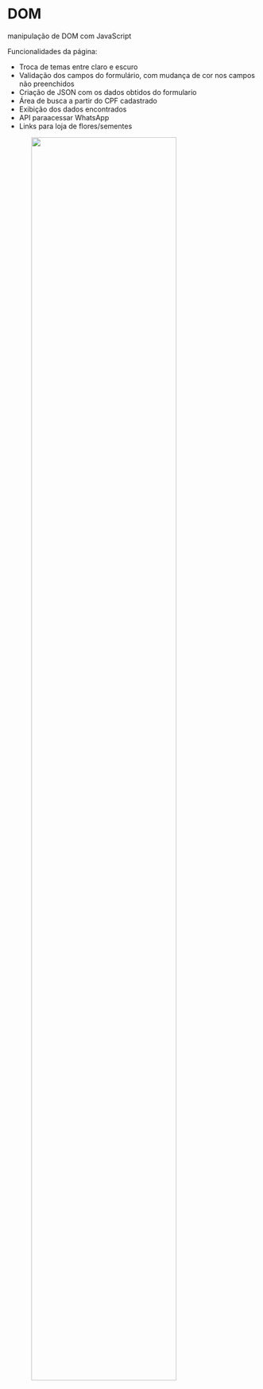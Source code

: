 # DOM
manipulação de DOM com JavaScript
<p>Funcionalidades da página:</p>
<ul>
  <li>Troca de temas entre claro e escuro</li>
  <li>Validação dos campos do formulário, com mudança de cor nos campos não preenchidos</li>
  <li>Criação de JSON com os dados obtidos do formulario</li>
  <li>Área de busca a partir do CPF cadastrado</li>
  <li>Exibição dos dados encontrados</li>
  <li>API paraacessar WhatsApp</li>
  <li>Links para loja de flores/sementes</li>
<ul>
<img src="https://user-images.githubusercontent.com/100448388/224496263-59aca8d1-01ce-40d8-88a1-e396f536519d.png" width="80%" aligth="center">
